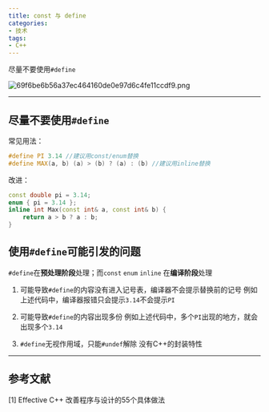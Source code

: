```yaml
---
title: const 与 define
categories: 
- 技术
tags:
- C++
---
```


尽量不要使用`#define`

![69f6be6b56a37ec464160de0e97d6c4fe11ccdf9.png](https://i.loli.net/2020/03/04/vGkuKzdRhJbpyDr.png)

<!-- more -->

------

## 尽量不要使用`#define`

常见用法：

```C++
#define PI 3.14 //建议用const/enum替换
#define MAX(a, b) (a) > (b) ? (a) : (b) //建议用inline替换
```

改进：

```C++
const double pi = 3.14;
enum { pi = 3.14 };
inline int Max(const int& a, const int& b) {
    return a > b ? a : b;
}
```



## 使用`#define`可能引发的问题

`#define`在**预处理阶段**处理；而`const` `enum` `inline` 在**编译阶段**处理

1. 可能导致`#define`的内容没有进入记号表，编译器不会提示替换前的记号
例如上述代码中，编译器报错只会提示`3.14`不会提示`PI`

2. 可能导致`#define`的内容出现多份
例如上述代码中，多个`PI`出现的地方，就会出现多个`3.14`

3. `#define`无视作用域，只能`#undef`解除
  没有C++的封装特性


------

## 参考文献

[1] Effective C++ 改善程序与设计的55个具体做法